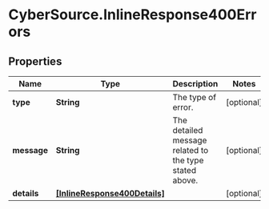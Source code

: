 # CyberSource.InlineResponse400Errors

## Properties
Name | Type | Description | Notes
------------ | ------------- | ------------- | -------------
**type** | **String** | The type of error. | [optional] 
**message** | **String** | The detailed message related to the type stated above. | [optional] 
**details** | [**[InlineResponse400Details]**](InlineResponse400Details.md) |  | [optional] 


